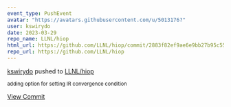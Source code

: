 ```yaml
---
event_type: PushEvent
avatar: "https://avatars.githubusercontent.com/u/5013176?"
user: kswirydo
date: 2023-03-29
repo_name: LLNL/hiop
html_url: https://github.com/LLNL/hiop/commit/2883f82ef9ae6e9bb27b95c5577120248afd13d0
repo_url: https://github.com/LLNL/hiop
---
```


<a href='https://github.com/kswirydo' target='_blank'>kswirydo</a> pushed to <a href='https://github.com/LLNL/hiop' target='_blank'>LLNL/hiop</a>

<small>adding option for setting IR convergence condition</small>

<a href='https://github.com/LLNL/hiop/commit/2883f82ef9ae6e9bb27b95c5577120248afd13d0' target='_blank'>View Commit</a>